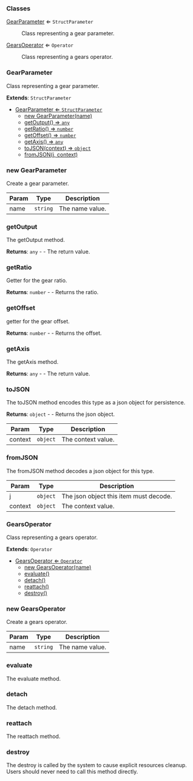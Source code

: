 ### Classes

<dl>
<dt><a href="#GearParameter">GearParameter</a> ⇐ <code>StructParameter</code></dt>
<dd><p>Class representing a gear parameter.</p>
</dd>
<dt><a href="#GearsOperator">GearsOperator</a> ⇐ <code>Operator</code></dt>
<dd><p>Class representing a gears operator.</p>
</dd>
</dl>

<a name="GearParameter"></a>

### GearParameter 
Class representing a gear parameter.


**Extends**: <code>StructParameter</code>  

* [GearParameter ⇐ <code>StructParameter</code>](#GearParameter)
    * [new GearParameter(name)](#new-GearParameter)
    * [getOutput() ⇒ <code>any</code>](#getOutput)
    * [getRatio() ⇒ <code>number</code>](#getRatio)
    * [getOffset() ⇒ <code>number</code>](#getOffset)
    * [getAxis() ⇒ <code>any</code>](#getAxis)
    * [toJSON(context) ⇒ <code>object</code>](#toJSON)
    * [fromJSON(j, context)](#fromJSON)

<a name="new_GearParameter_new"></a>

### new GearParameter
Create a gear parameter.


| Param | Type | Description |
| --- | --- | --- |
| name | <code>string</code> | The name value. |

<a name="GearParameter+getOutput"></a>

### getOutput
The getOutput method.


**Returns**: <code>any</code> - - The return value.  
<a name="GearParameter+getRatio"></a>

### getRatio
Getter for the gear ratio.


**Returns**: <code>number</code> - - Returns the ratio.  
<a name="GearParameter+getOffset"></a>

### getOffset
getter for the gear offset.


**Returns**: <code>number</code> - - Returns the offset.  
<a name="GearParameter+getAxis"></a>

### getAxis
The getAxis method.


**Returns**: <code>any</code> - - The return value.  
<a name="GearParameter+toJSON"></a>

### toJSON
The toJSON method encodes this type as a json object for persistence.


**Returns**: <code>object</code> - - Returns the json object.  

| Param | Type | Description |
| --- | --- | --- |
| context | <code>object</code> | The context value. |

<a name="GearParameter+fromJSON"></a>

### fromJSON
The fromJSON method decodes a json object for this type.



| Param | Type | Description |
| --- | --- | --- |
| j | <code>object</code> | The json object this item must decode. |
| context | <code>object</code> | The context value. |

<a name="GearsOperator"></a>

### GearsOperator 
Class representing a gears operator.


**Extends**: <code>Operator</code>  

* [GearsOperator ⇐ <code>Operator</code>](#GearsOperator)
    * [new GearsOperator(name)](#new-GearsOperator)
    * [evaluate()](#evaluate)
    * [detach()](#detach)
    * [reattach()](#reattach)
    * [destroy()](#destroy)

<a name="new_GearsOperator_new"></a>

### new GearsOperator
Create a gears operator.


| Param | Type | Description |
| --- | --- | --- |
| name | <code>string</code> | The name value. |

<a name="GearsOperator+evaluate"></a>

### evaluate
The evaluate method.


<a name="GearsOperator+detach"></a>

### detach
The detach method.


<a name="GearsOperator+reattach"></a>

### reattach
The reattach method.


<a name="GearsOperator+destroy"></a>

### destroy
The destroy is called by the system to cause explicit resources cleanup.
Users should never need to call this method directly.


